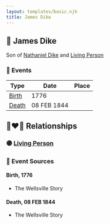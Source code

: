 ```yaml
---
layout: templates/basic.njk
title: James Dike
---
```

## 🔵 James Dike

Son of [Nathaniel Dike](/people/3/36914917) and [Living Person](/people/6/66432130)

### 📆 Events

Type | Date | Place
------ | ------ | ------
[Birth](#event-event-2) | 1776 |
[Death](#event-event-3) | 08 FEB 1844 |

## 👩‍❤️‍👨 Relationships

### 🟣 [Living Person](/people/5/5158330)

### 📰 Event Sources

#### <a id="event-event-2"></a> Birth, 1776
* The Wellsville Story

#### <a id="event-event-3"></a> Death, 08 FEB 1844
* The Wellsville Story